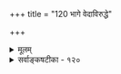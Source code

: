 +++
title = "120 भागे वेदाविरुद्धे"

+++
<details><summary>मूलम्</summary>

भागे वेदाविरुद्धे पशुपतिकपिलाद्यागमास्स्युः प्रमाणं मोहाद्यर्थं तु शेषं मुनिभिरभिहितं यत्र मज्जन्ति डिम्भाः ।  
भूयस्यर्थे प्रधाने विहतिमति सतां संशयश्च क्वचित्स्यात् श्रुत्वा बाधं न रुन्धे श्रुतिसहपठितिर्हेत्वहन्तव्यता च ॥ १२० ॥
</details>

<details><summary>सर्वाङ्कषटीका - १२०</summary>

पाञ्चरात्रस्य प्रामाण्यं प्रतिष्ठापयिष्यन्, तत्पीठिकात्वेन पाशुपताद्यागमान् विमृशति - भाग इत्यादि। **पशुपतिकपिलाद्यागमाः** = पाशुपतादिशैवागमाः, सांख्यागमाश्च वेदाविरुद्धे भागे प्रमाणम् स्युः, न सर्वांशे । नाप्यप्रमाणं सर्वांशे इति पूर्वपक्ष्याशयः । यथा वा पुराणानां परस्परविरोधेऽपि सात्त्विकादिविभागादिना सर्वं प्रमाणमित्युच्यते, तथात्रास्तु का हानिरिति चेत्, पुराणेषु परस्परं विषयभेदात् तथा विभजनं सुकरम् । पाशुपताद्यागमानां तथात्वाभावात्, एकस्मिन्नेव विषये कथं विभागसंभव इत्याशंकायाम् – शेषं **तु** = प्रमाणेतर- भागस्तु । **मोहाद्यर्थम्** = आसुरीप्रकृतीनां मोहनाय । तादृशभागं दृष्ट्वा सात्त्विकास्त्यक्त्वा गच्छन्तु इत्येतदर्थमेव **मुनिभिः** = कपिलादिभिः महर्षिभिः अभिहितम्, **यत्र** = यादृशेऽस्मिन् भागे **डिंभाः** = अपक्रमतयः **मज्जन्ति** =तत्रैव लीनाः समीचीनमपि भागं त्यजन्ति । इमां शङ्कां परिहरति - भूयसीत्यादि । प्रधाने प्रधानभूत

344. 

674 

[पाञ्चरात्रस्य वैशिष्ट्यम् ] 

निर्दोषाम्नायमौलिश्रुतनिखिलजगन्मूलसर्वज्ञमूले 

हेतुर्व्यूढे चतुर्धा क्वचिदपि न भवेत् विभ्रमः पञ्चरात्रे । युक्ता भक्तानुकम्पागरिमसमुदिते विप्रलिप्साऽपि नास्मिन् 

वेदाच्छ्रुष्ठ्योक्तिरर्थस्थितिविशदतया भूमविद्यादिवच्च ॥121॥ 

एव भूयसि **अर्थे** = बहुष्वर्थेषु **विहतिमति** = विरोधे स्पष्टे सति क्वचित् विषये सतां संशयश्च स्यात् । संशयितस्य कथं प्रामाण्याभ्युपगमः ? ननु 'सांख्यं योगः पञ्चरात्रं वेदाः पाशुपतं तथा । आत्मप्रमाणान्येतानि न हन्तव्यानि हेतुभिः ॥ ' ( म.भा.) इति सांख्यपाशुपतादीनां हेतुभिरहन्तव्यत्वे, कथमेवं हेतुवादः क्रियत इत्यत्र - श्रुत्येत्यादि । एषामागमानाम् **श्रुतिसहपठितिः** = 'वेदाः पाशुपतम्' इति श्रुत्या सहपाठः हेत्वहन्तव्यता **च** = कुयुक्तिभिरखण्ड्यत्वं च **श्रुत्या** = वेदेन **बाधम्** = बाधितत्वम् न **रुन्धे** = न रुणद्धि । केनचिदुपाधिना सहपठनमात्रात्सर्वांशसाम्यं कथं भवेत् । एवं चेत् शुनामपि मघवता साम्यं स्यात् । शुनां मघवता पाठः शब्दशास्त्रे, इदं त्वर्थप्रधानशास्त्रमिति चेत्, अत्रापि 'आत्मप्रमाणान्येतानि ' इत्युपाधिरुक्त एव । आत्म- सद्भावाङ्गीकारप्रयुक्तगौरवात्, नैरात्म्यवादिनां माध्यमिकानामागमापेक्षया सहपठनम् । अंशतः प्रामाण्यात्सर्व- प्रामाण्ये, अहिंसाङ्गीकाराद्वौद्धागमा अप्युपादेयाः स्युः । अतस्त आगमास्सर्वथा नोपादेया एव । वेदाविरुद्धांशे प्रामाण्याङ्गीकारेण साधनीयं किमस्ति वैदिकानाम् ? तस्यार्थस्य वेदेनैव सिद्धत्वादित्याशयः ॥ 

कियत् क्लिश्यन्ति गुरवः मुग्धो मा नश्यतादिति । समन्वयं तु वचसां कथंचित्प्रत्यपादयन् ॥ तादात्विकी स्थितिस्त्वेवमासीत्, कालो गतस्तु सः । चिन्ता ह्यन्यादृशी कार्या ह्येतत्काले बुधोत्तमैः ॥ ब्राह्मणाः के वैष्णवाः के के वा शैवास्तथापरे । वेदे जीवति सर्वार्थपूर्णे एते कुतोऽभवन् ? ॥ आगमा इति संज्ञायास्तात्पर्यं वा विचिन्त्यताम् । तस्य प्रतीपसंज्ञा च का वा स्यादिति चिन्त्यताम् ॥ त्यक्त्वा मूलं वयं सर्वे बहुदूरं समागताः । मार्गं सम्यङ्न जानीमो बाला भ्रष्टा गृहादिव ॥ आश्रयामः पुनरपि तपसा श्रद्धया सदा । वेदकल्पतरुं शीघ्रं स नः श्रेयो विधास्यति ॥ १२० ॥
</details>
